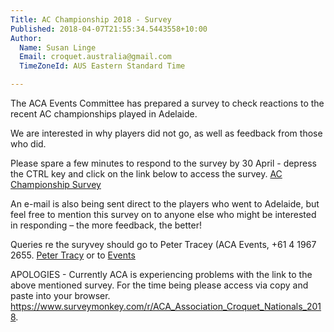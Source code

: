 ```yaml
---
Title: AC Championship 2018 - Survey
Published: 2018-04-07T21:55:34.5443558+10:00
Author:
  Name: Susan Linge
  Email: croquet.australia@gmail.com
  TimeZoneId: AUS Eastern Standard Time

---
```

The ACA Events Committee has prepared a survey to check reactions to the recent AC championships played in Adelaide.

We are interested in why players did not go, as well as feedback from those who did.

Please spare a few minutes to respond to the survey by 30 April - depress the CTRL key and click on the link below to access the survey.
[AC Championship Survey](https://www.surveymonkey.com/r/ACA_Association_Croquet_Naionals_2018)

An e-mail is also being sent direct to the players who went to Adelaide, but feel free to mention this survey on to anyone else who might be interested in responding – the more feedback, the better!

Queries re the suryvey should go to Peter Tracey (ACA Events, +61 4 1967 2655. [Peter Tracy](mailto:peter.tracey@bigpond.com ) or to [Events](mailto:events@croquet-au)

APOLOGIES - Currently ACA is experiencing problems with the link to the above mentioned survey. For the time being please access via copy and paste into your browser. https://www.surveymonkey.com/r/ACA_Association_Croquet_Nationals_2018.